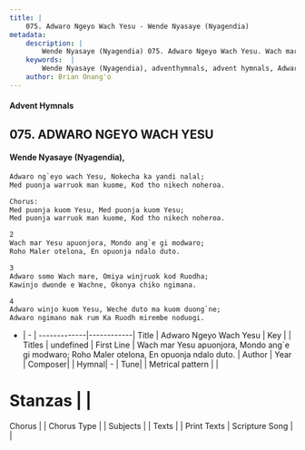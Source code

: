 ```yaml
---
title: |
    075. Adwaro Ngeyo Wach Yesu - Wende Nyasaye (Nyagendia)
metadata:
    description: |
        Wende Nyasaye (Nyagendia) 075. Adwaro Ngeyo Wach Yesu. Wach mar Yesu apuonjora, Mondo ang`e gi modwaro; Roho Maler otelona, En opuonja ndalo duto.  
    keywords:  |
        Wende Nyasaye (Nyagendia), adventhymnals, advent hymnals, Adwaro Ngeyo Wach Yesu, Wach mar Yesu apuonjora, Mondo ang`e gi modwaro; Roho Maler otelona, En opuonja ndalo duto.. 
    author: Brian Onang'o
---
```


#### Advent Hymnals
## 075. ADWARO NGEYO WACH YESU
####  Wende Nyasaye (Nyagendia),

```txt
Adwaro ng`eyo wach Yesu, Nokecha ka yandi nalal;
Med puonja warruok man kuome, Kod tho nikech noheroa.

Chorus:
Med puonja kuom Yesu, Med puonja kuom Yesu; 
Med puonja warruok man kuome, Kod tho nikech noheroa.

2
Wach mar Yesu apuonjora, Mondo ang`e gi modwaro;
Roho Maler otelona, En opuonja ndalo duto.

3
Adwaro somo Wach mare, Omiya winjruok kod Ruodha;
Kawinjo dwonde e Wachne, Okonya chiko ngimana.

4
Adwaro winjo kuom Yesu, Weche duto ma kuom duong`ne;
Adwaro ngimano mak rum Ka Ruodh mirembe noduogi.

```

- |   -  |
-------------|------------|
Title | Adwaro Ngeyo Wach Yesu |
Key |  |
Titles | undefined |
First Line | Wach mar Yesu apuonjora, Mondo ang`e gi modwaro; Roho Maler otelona, En opuonja ndalo duto. |
Author | 
Year | 
Composer| |
Hymnal|  - |
Tune|  |
Metrical pattern | |
# Stanzas |  |
Chorus |  |
Chorus Type |  |
Subjects | |
Texts |  |
Print Texts | 
Scripture Song |  |
    
